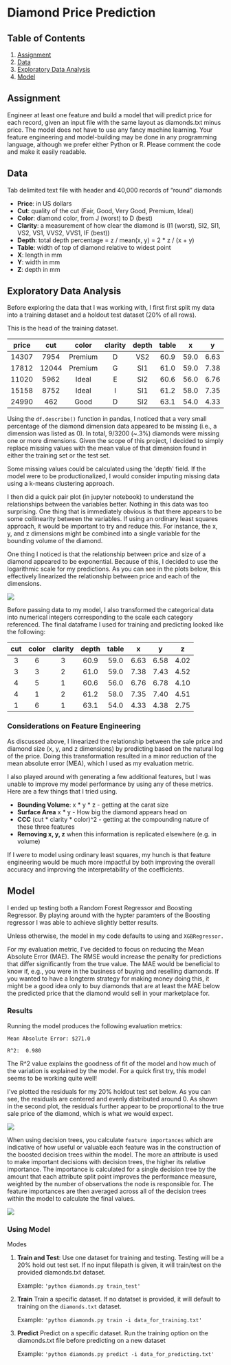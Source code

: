# Diamond Price Prediction


## Table of Contents
1. [Assignment](#assignment)
2. [Data](#data)
3. [Exploratory Data Analysis](#eda)
4. [Model](#Model)

## Assignment <a name="assignemnt"></a>
Engineer at least one feature and build a model that will predict price for each record, given an input file with the same layout as diamonds.txt minus price. The model does not have to use any fancy machine learning. Your feature engineering and model-building may be done in any programming language, although we prefer either Python or R. Please comment the code and make it easily readable.

## Data <a name="data"></a>
Tab delimited text file with header and 40,000 records of “round” diamonds 
 - **Price**: in US dollars 
 - **Cut**: quality of the cut (Fair, Good, Very Good, Premium, Ideal)
 - **Color**: diamond color, from J (worst) to D (best)
 - **Clarity**: a measurement of how clear the diamond is (I1 (worst), SI2, SI1, VS2, VS1, VVS2, VVS1, IF (best))
 - **Depth**: total depth percentage = z / mean(x, y) = 2 * z / (x + y)
 - **Table**: width of top of diamond relative to widest point
 - **X**: length in mm 
 - **Y**: width in mm 
 - **Z**: depth in mm 


## Exploratory Data Analysis <a name="eda"></a>

Before exploring the data that I was working with, I first first split my data into a training dataset and a holdout test dataset (20% of all rows).

This is the head of the training dataset.

**price**|**cut**|**color**|**clarity**|**depth**|**table**|**x**|**y**|**z**
:-----:|:-----:|:-----:|:-----:|:-----:|:-----:|:-----:|:-----:|:-----:
14307|7954|Premium|D|VS2|60.9|59.0|6.63|6.58
17812|12044|Premium|G|SI1|61.0|59.0|7.38|7.43
11020|5962|Ideal|E|SI2|60.6|56.0|6.76|6.78
15158|8752|Ideal|I|SI1|61.2|58.0|7.35|7.40
24990|462|Good|D|SI2|63.1|54.0|4.33|4.38

Using the `df.describe()` function in pandas, I noticed that a very small percentage of the diamond dimension data appeared to be missing (i.e., a dimension was listed as 0).  In total, 9/3200 (~.3%) diamonds were missing one or more dimensions.  Given the scope of this project, I decided to simply replace missing values with the mean value of that dimension found in either the training set or the test set.  

Some missing values could be calculated using the 'depth' field.  If the model were to be productionalized, I would consider imputing missing data using a k-means clustering approach.

I then did a quick pair plot (in jupyter notebook) to understand the relationships between the variables better. Nothing in this data was too surprising. One thing that is immediately obvious is that there appears to be some collinearity between the variables.  If using an ordinary least squares approach, it would be important to try and reduce this.  For instance, the x, y, and z dimensions might be combined into a single variable for the bounding volume of the diamond. 

One thing I noticed is that the relationship between price and size of a diamond appeared to be exponential. Because of this, I decided to use the logarithmic scale for my predictions. As you can see in the plots below, this effectively linearized the relationship between price and each of the dimensions. 


![](images/log_scale.png)

Before passing data to my model, I also transformed the categorical data into numerical integers corresponding to the scale each category referenced. The final dataframe I used for training and predicting looked like the following:

**cut**|**color**|**clarity**|**depth**|**table**|**x**|**y**|**z**
:-----:|:-----:|:-----:|:-----:|:-----:|:-----:|:-----:|:-----:
3|6|3|60.9|59.0|6.63|6.58|4.02
3|3|2|61.0|59.0|7.38|7.43|4.52
4|5|1|60.6|56.0|6.76|6.78|4.10
4|1|2|61.2|58.0|7.35|7.40|4.51
1|6|1|63.1|54.0|4.33|4.38|2.75

### Considerations on Feature Engineering
As discussed above, I linearized the relationship between the sale price and diamond size (x, y, and z dimensions) by predicting based on the natural log of the price. Doing this transformation resulted in a minor reduction of the mean absolute error (MEA), which I used as my evaluation metric.

I also played around with generating a few additional features, but I was unable to improve my model performance by using any of these metrics.  Here are a few things that I tried using.
 - **Bounding Volume**: x * y * z - getting at the carat size 
 - **Surface Area** x * y - How big the diamond appears head on
 - **CCC** (cut * clarity * color)^2 - getting at the compounding nature of these three features
 - **Removing x, y, z** when this information is replicated elsewhere (e.g. in volume)
 
If I were to model using ordinary least squares, my hunch is that feature engineering would be much more impactful by both improving the overall accuracy and improving the interpretability of the coefficients.
 

## Model <a name="model"></a>

I ended up testing both a Random Forest Regressor and Boosting Regressor.  By playing around with the hypter paramters of the Boosting regressor I was able to achieve slightly better results. 

Unless otherwise, the model in my code defaults to using and `XGBRegressor.`

For my evaluation metric, I've decided to focus on reducing the Mean Absolute Error (MAE).  The RMSE would increase the penalty for predictions that differ significantly from the true value. The MAE would be beneficial to know if, e.g., you were in the business of buying and reselling diamonds.  If you wanted to have a longterm strategy for making money doing this, it might be a good idea only to buy diamonds that are at least the MAE below the predicted price that the diamond would sell in your marketplace for.


### Results
Running the model produces the following evaluation metrics:

`Mean Absolute Error: $271.0`

`R^2:  0.980`

The R^2 value explains the goodness of fit of the model and how much of the variation is explained by the model.  For a quick first try, this model seems to be working quite well!

I've plotted the residuals for my 20% holdout test set below. As you can see, the residuals are centered and evenly distributed around 0.  As shown in the second plot, the residuals further appear to be proportional to the true sale price of the diamond, which is what we would expect.

![](images/residuals.png)

When using decision trees, you calculate `feature importances` which are indicative of how useful or valuable each feature was in the construction of the boosted decision trees within the model. The more an attribute is used to make important decisions with decision trees, the higher its relative importance. The importance is calculated for a single decision tree by the amount that each attribute split point improves the performance measure, weighted by the number of observations the node is responsible for. The feature importances are then averaged across all of the decision trees within the model to calculate the final values.

![](images/feature_importance.png)

### Using Model
Modes
1. **Train and Test**:
    Use one dataset for training and testing. Testing will be a 20% hold out test set. If no input filepath is given, it will train/test on the provided diamonds.txt dataset.
    
    Example: `'python diamonds.py train_test'`
    
2. **Train** Train a specific dataset. If no datatset is provided, it will default to training on the `diamonds.txt` dataset.

    Example: `'python diamonds.py train -i data_for_training.txt'`

3. **Predict** Predict on a specific dataset. Run the training option on the diamonds.txt file before predicting on a new dataset

    Example: `'python diamonds.py predict -i data_for_predicting.txt'`


